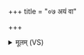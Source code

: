 +++
title = "०७ अयं वा"

+++
<details><summary>मूलम् (VS)</summary>

अ॒यं वा उ॑अ॒ग्निर्ब्रह्मा॒सावा॑दि॒त्यः क्ष॒त्रम् ॥
</details>